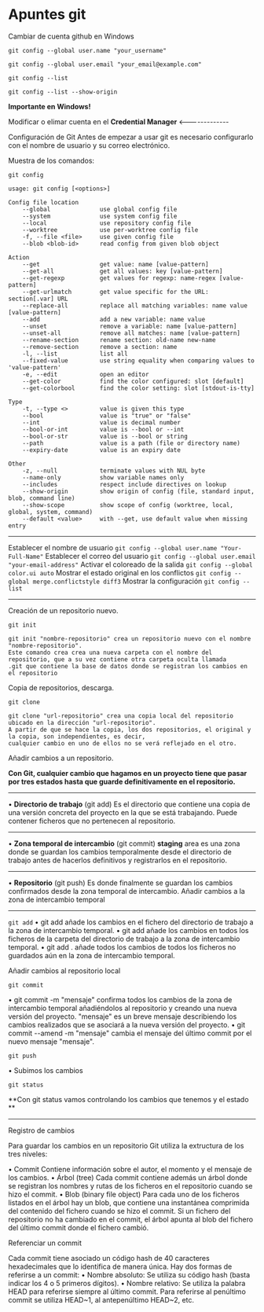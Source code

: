 # Apuntes git

Cambiar de cuenta github en Windows

`git config --global user.name "your_username"`	

`git config --global user.email "your_email@example.com"`

`git config --list`

`git config --list --show-origin`

**Importante en Windows!**

Modificar o elimar cuenta en el **Credential Manager**  <-------------

Configuración de Git
Antes de empezar a usar git es necesario configurarlo con el nombre de usuario y su correo electrónico.

Muestra de los comandos:

`git config`

```
usage: git config [<options>]

Config file location
    --global              use global config file
    --system              use system config file
    --local               use repository config file
    --worktree            use per-worktree config file
    -f, --file <file>     use given config file
    --blob <blob-id>      read config from given blob object

Action
    --get                 get value: name [value-pattern]
    --get-all             get all values: key [value-pattern]
    --get-regexp          get values for regexp: name-regex [value-pattern]
    --get-urlmatch        get value specific for the URL: section[.var] URL
    --replace-all         replace all matching variables: name value [value-pattern]
    --add                 add a new variable: name value
    --unset               remove a variable: name [value-pattern]
    --unset-all           remove all matches: name [value-pattern]
    --rename-section      rename section: old-name new-name
    --remove-section      remove a section: name
    -l, --list            list all
    --fixed-value         use string equality when comparing values to 'value-pattern'
    -e, --edit            open an editor
    --get-color           find the color configured: slot [default]
    --get-colorbool       find the color setting: slot [stdout-is-tty]

Type
    -t, --type <>         value is given this type
    --bool                value is "true" or "false"
    --int                 value is decimal number
    --bool-or-int         value is --bool or --int
    --bool-or-str         value is --bool or string
    --path                value is a path (file or directory name)
    --expiry-date         value is an expiry date

Other
    -z, --null            terminate values with NUL byte
    --name-only           show variable names only
    --includes            respect include directives on lookup
    --show-origin         show origin of config (file, standard input, blob, command line)
    --show-scope          show scope of config (worktree, local, global, system, command)
    --default <value>     with --get, use default value when missing entry
```
________________________________________

Establecer el nombre de usuario
`git config --global user.name "Your-Full-Name"`
Establecer el correo del usuario
`git config --global user.email "your-email-address"`
Activar el coloreado de la salida
`git config --global color.ui auto`
Mostrar el estado original en los conflictos
`git config --global merge.conflictstyle diff3`
Mostrar la configuración
`git config --list`

________________________________________

Creación de un repositorio nuevo.

`git init`

    git init "nombre-repositorio" crea un repositorio nuevo con el nombre "nombre-repositorio".
    Este comando crea crea una nueva carpeta con el nombre del repositorio, que a su vez contiene otra carpeta oculta llamada 
	.git que contiene la base de datos donde se registran los cambios en el repositorio
            
Copia de repositorios, descarga.

`git clone`

	git clone "url-repositorio" crea una copia local del repositorio ubicado en la dirección "url-repositorio".
	A partir de que se hace la copia, los dos repositorios, el original y la copia, son independientes, es decir, 
	cualquier cambio en uno de ellos no se verá reflejado en el otro.
        
Añadir cambios a un repositorio.

**Con Git, cualquier cambio que hagamos en un proyecto tiene que pasar por tres estados hasta que guarde definitivamente en el repositorio.**

________________________________________
•	**Directorio de trabajo** (git add) Es el directorio que contiene una copia de una versión concreta del proyecto en la que se está trabajando. Puede contener ficheros que no pertenecen al repositorio.
________________________________________
•	**Zona temporal de intercambio** (git commit) **staging** area  es una zona donde se guardan los cambios temporalmente desde el directorio de trabajo antes de hacerlos definitivos y registrarlos en el repositorio.
________________________________________
•	**Repositorio** (git push) Es donde finalmente se guardan los cambios confirmados desde la zona temporal de intercambio.
Añadir cambios a la zona de intercambio temporal
________________________________________

`git add`
•	git add <fichero> añade los cambios en el fichero <fichero> del directorio de trabajo a la zona de intercambio temporal.
•	git add <carpeta> añade los cambios en todos los ficheros de la carpeta <carpeta> del directorio de trabajo a la zona de intercambio temporal.
•	git add . añade todos los cambios de todos los ficheros no guardados aún en la zona de intercambio temporal.

Añadir cambios al repositorio local

`git commit`

•	git commit -m "mensaje" confirma todos los cambios de la zona de intercambio temporal añadiéndolos al repositorio y creando una nueva versión del proyecto. "mensaje" es un breve mensaje describiendo los cambios realizados que se asociará a la nueva versión del proyecto.
•	git commit --amend -m "mensaje" cambia el mensaje del último commit por el nuevo mensaje "mensaje".

`git push`

•	Subimos los cambios

`git status`

**Con git status vamos controlando los cambios que tenemos y el estado ** 
________________________________________

Registro de cambios

Para guardar los cambios en un repositorio Git utiliza la extructura de los tres niveles:

•	Commit Contiene información sobre el autor, el momento y el mensaje de los cambios.
•	Árbol (tree) Cada commit contiene además un árbol donde se registran los nombres y rutas de los ficheros en el repositorio cuando se hizo el commit.
•	Blob (binary file object) Para cada uno de los ficheros listados en el árbol hay un blob, que contiene una instantánea comprimida del contenido del fichero cuando se hizo el commit.
Si un fichero del repositorio no ha cambiado en el commit, el árbol apunta al blob del fichero del último commit donde el fichero cambió.

Referenciar un commit

Cada commit tiene asociado un código hash de 40 caracteres hexadecimales que lo identifica de manera única. Hay dos formas de referirse a un commit:
•	Nombre absoluto: Se utiliza su código hash (basta indicar los 4 o 5 primeros dígitos).
•	Nombre relativo: Se utiliza la palabra HEAD para referirse siempre al último commit. Para referirse al penúltimo commit se utiliza HEAD~1, al antepenúltimo HEAD~2, etc.
